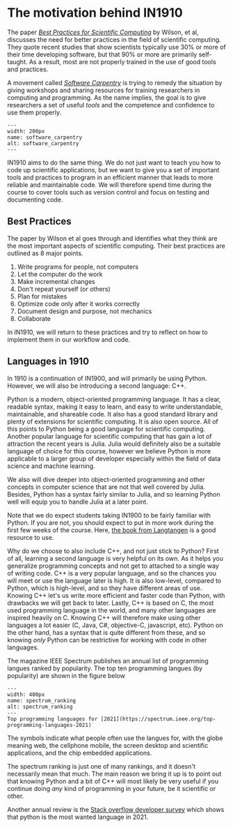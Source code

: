 # The motivation behind IN1910

The paper [*Best Practices for Scientific Computing*](http://journals.plos.org/plosbiology/article?id=10.1371/journal.pbio.1001745) by Wilson, et al, discusses the need for better practices in the field of scientific computing. They quote recent studies that show scientists typically use 30% or more of their time developing software, but that 90% or more are primarily self-taught. As a result, most are not properly trained in the use of good tools and practices.

A movement called [*Software Carpentry*](https://software-carpentry.org/) is trying to remedy the situation by giving workshops and sharing resources for training researchers in computing and programming. As the name implies, the goal is to give researchers a set of useful *tools* and the competence and confidence to use them properly.

```{figure} ../figures/software_carpentry.png
---
width: 200px
name: software_carpentry
alt: software_carpentry
---
```

IN1910 aims to do the same thing. We do not just want to teach you how to code up scientific applications, but we want to give you a set of important tools and practices to program in an efficient manner that leads to more reliable and maintainable code. We will therefore spend time during the course to cover tools such as version control and focus on testing and documenting code.

## Best Practices

The paper by Wilson et al goes through and identifies what they think are the most important aspects of scientific computing. Their best practices are outlined as 8 major points.

1. Write programs for people, not computers
2. Let the computer do the work
3. Make incremental changes
4. Don't repeat yourself (or others)
5. Plan for mistakes
6. Optimize code only after it works correctly
7. Document design and purpose, not mechanics
8. Collaborate

In IN1910, we will return to these practices and try to reflect on how to implement them in our workflow and code.



## Languages in 1910

In 1910 is a continuation of IN1900, and will primarily be using Python. However, we will also be introducing a second language: C++.

Python is a modern, object-oriented programming language. It has a clear, readable syntax, making it easy to learn, and easy to write understandable, maintainable, and shareable code. It also has a good standard library and plenty of extensions for scientific computing. It is also open source. All of this points to Python being a good language for scientific computing. Another popular language for scientific computing that has gain a lot of attraction the recent years is Julia. Julia would definitely also be a suitable language of choice for this course, however we believe Python is more applicable to a larger group of developer especially within the field of data science and machine learning.

We also will dive deeper into object-oriented programming and other concepts in computer science that are not that well covered by Julia. Besides, Python has a syntax fairly similar to Julia, and so learning Python well will equip you to handle Julia at a later point.

Note that we do expect students taking IN1900 to be fairly familiar with Python. If you are not, you should expect to put in more work during the first few weeks of the course. Here, [the book from Langtangen](https://link.springer.com/book/10.1007%2F978-3-662-49887-3) is a good resource to use.

Why do we choose to also include C++, and not just stick to Python? First of all, learning a second language is very helpful on its own. As it helps you generalize programming concepts and not get to attached to a single way of writing code. C++ is a very popular language, and so the chances you will meet or use the language later is high. It is also low-level, compared to Python, which is high-level, and so they have different areas of use. Knowing C++ let's us write more efficient and faster code than Python, with drawbacks we will get back to later. Lastly, C++ is based on C, the most used programming language in the world, and many other languages are inspired heavily on C. Knowing C++ will therefore make using other languages a lot easier (C, Java, C#, objective-C, javascript, etc). Python on the other hand, has a syntax that is quite different from these, and so knowing *only* Python can be restrictive for working with code in other languages.

The magazine IEEE Spectrum publishes an annual list of programming langues ranked by popularity. The top ten programming langues (by popularity) are shown in the figure below


```{figure} ../figures/spectrum_ranking_2021.png
---
width: 400px
name: spectrum_ranking
alt: spectrum_ranking
---
Top programming languages for [2021](https://spectrum.ieee.org/top-programming-languages-2021)
```

The symbols indicate what people often use the langues for, with the globe meaning web, the cellphone mobile, the screen desktop and scientific applications, and the chip embedded applications.

The spectrum ranking is just one of many rankings, and it doesn't necessarily mean that much. The main reason we bring it up is to point out that knowing Python and a bit of C++ will most likely be very useful if you continue doing *any* kind of programming in your future, be it scientific or other.

Another annual review is the [Stack overflow developer survey](https://insights.stackoverflow.com/survey/2021#most-loved-dreaded-and-wanted-language-want) which shows that python is the most wanted language in 2021.
